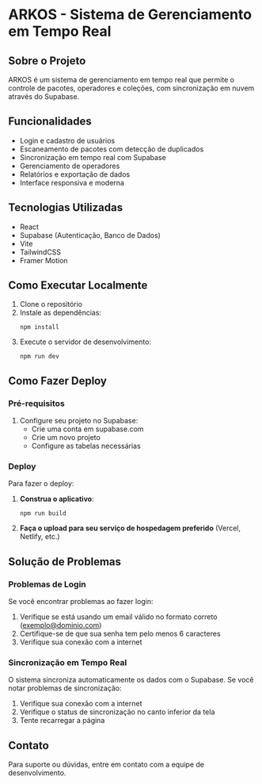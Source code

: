 # ARKOS - Sistema de Gerenciamento em Tempo Real

## Sobre o Projeto

ARKOS é um sistema de gerenciamento em tempo real que permite o controle de pacotes, operadores e coleções, com sincronização em nuvem através do Supabase.

## Funcionalidades

- Login e cadastro de usuários
- Escaneamento de pacotes com detecção de duplicados
- Sincronização em tempo real com Supabase
- Gerenciamento de operadores
- Relatórios e exportação de dados
- Interface responsiva e moderna

## Tecnologias Utilizadas

- React
- Supabase (Autenticação, Banco de Dados)
- Vite
- TailwindCSS
- Framer Motion

## Como Executar Localmente

1. Clone o repositório
2. Instale as dependências:
   ```
   npm install
   ```
3. Execute o servidor de desenvolvimento:
   ```
   npm run dev
   ```

## Como Fazer Deploy

### Pré-requisitos

1. Configure seu projeto no Supabase:
   - Crie uma conta em supabase.com
   - Crie um novo projeto
   - Configure as tabelas necessárias

### Deploy

Para fazer o deploy:

1. **Construa o aplicativo**:
   ```
   npm run build
   ```

2. **Faça o upload para seu serviço de hospedagem preferido** (Vercel, Netlify, etc.)

## Solução de Problemas

### Problemas de Login

Se você encontrar problemas ao fazer login:

1. Verifique se está usando um email válido no formato correto (exemplo@dominio.com)
2. Certifique-se de que sua senha tem pelo menos 6 caracteres
3. Verifique sua conexão com a internet

### Sincronização em Tempo Real

O sistema sincroniza automaticamente os dados com o Supabase. Se você notar problemas de sincronização:

1. Verifique sua conexão com a internet
2. Verifique o status de sincronização no canto inferior da tela
3. Tente recarregar a página

## Contato

Para suporte ou dúvidas, entre em contato com a equipe de desenvolvimento.